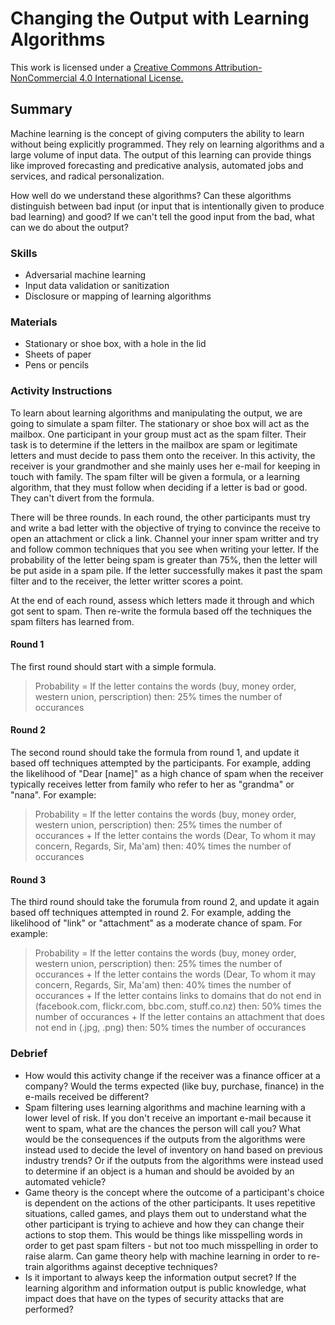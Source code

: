 # Changing the Output with Learning Algorithms

This work is licensed under a [Creative Commons Attribution-NonCommercial 4.0 International License.](https://creativecommons.org/licenses/by-nc/4.0/)

## Summary
Machine learning is the concept of giving computers the ability to learn without being explicitly programmed. They rely on learning algorithms and a large volume of input data. The output of this learning can provide things like improved forecasting and predicative analysis, automated jobs and services, and radical personalization.

How well do we understand these algorithms? Can these algorithms distinguish between bad input (or input that is intentionally given to produce bad learning) and good? If we can't tell the good input from the bad, what can we do about the output?


### Skills
* Adversarial machine learning
* Input data validation or sanitization
* Disclosure or mapping of learning algorithms

### Materials
* Stationary or shoe box, with a hole in the lid
* Sheets of paper
* Pens or pencils

### Activity Instructions
To learn about learning algorithms and manipulating the output, we are going to simulate a spam filter. The stationary or shoe box will act as the mailbox. One participant in your group must act as the spam filter. Their task is to determine if the letters in the mailbox are spam or legitimate letters and must decide to pass them onto the receiver. In this activity, the receiver is your grandmother and she mainly uses her e-mail for keeping in touch with family. The spam filter will be given a formula, or a learning algorithm, that they must follow when deciding if a letter is bad or good. They can't divert from the formula.

There will be three rounds. In each round, the other participants must try and write a bad letter with the objective of trying to convince the receive to open an attachment or click a link. Channel your inner spam writter and try and follow common techniques that you see when writing your letter. If the probability of the letter being spam is greater than 75%, then the letter will be put aside in a spam pile. If the letter successfully makes it past the spam filter and to the receiver, the letter writter scores a point.

At the end of each round, assess which letters made it through and which got sent to spam. Then re-write the formula based off the techniques the spam filters has learned from.

#### Round 1
The first round should start with a simple formula. 
> Probability = If the letter contains the words (buy, money order, western union, perscription) then: 25% times the number of occurances

#### Round 2
The second round should take the formula from round 1, and update it based off techniques attempted by the participants. For example, adding the likelihood of "Dear [name]" as a high chance of spam when the receiver typically receives letter from family who refer to her as "grandma" or "nana". For example:
> Probability = If the letter contains the words (buy, money order, western union, perscription) then: 25% times the number of occurances + If the letter contains the words (Dear, To whom it may concern, Regards, Sir, Ma'am) then: 40% times the number of occurances

#### Round 3
The third round should take the forumula from round 2, and update it again based off techniques attempted in round 2. For example, adding the likelihood of "link" or "attachment" as a moderate chance of spam. For example:
> Probability = If the letter contains the words (buy, money order, western union, perscription) then: 25% times the number of occurances + If the letter contains the words (Dear, To whom it may concern, Regards, Sir, Ma'am) then: 40% times the number of occurances + If the letter contains links to domains that do not end in (facebook.com, flickr.com, bbc.com, stuff.co.nz) then: 50% times the number of occurances + If the letter contains an attachment that does not end in (.jpg, .png) then: 50% times the number of occurances

### Debrief
* How would this activity change if the receiver was a finance officer at a company? Would the terms expected (like buy, purchase, finance) in the e-mails received be different?
* Spam filtering uses learning algorithms and machine learning with a lower level of risk. If you don't receive an important e-mail because it went to spam, what are the chances the person will call you? What would be the consequences if the outputs from the algorithms were instead used to decide the level of inventory on hand based on previous industry trends? Or if the outputs from the algorithms were instead used to determine if an object is a human and should be avoided by an automated vehicle?
* Game theory is the concept where the outcome of a participant's choice is dependent on the actions of the other participants. It uses repetitive situations, called games, and plays them out to understand what the other participant is trying to achieve and how they can change their actions to stop them. This would be things like misspelling words in order to get past spam filters - but not too much misspelling in order to raise alarm. Can game theory help with machine learning in order to re-train algorithms against deceptive techniques?
* Is it important to always keep the information output secret? If the learning algorithm and information output is public knowledge, what impact does that have on the types of security attacks that are performed?
